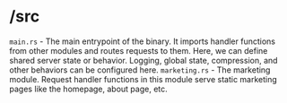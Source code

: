 # /src

`main.rs` - The main entrypoint of the binary. It imports handler functions from other modules and routes requests to them. Here, we can define shared server state or behavior. Logging, global state, compression, and other behaviors can be configured here.
`marketing.rs` - The marketing module. Request handler functions in this module serve static marketing pages like the homepage, about page, etc.
